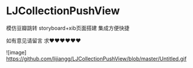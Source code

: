 # LJCollectionPushView

模仿豆瓣跳转  storyboard+xib页面搭建  集成方便快捷  

如有意见请留言 求❤️❤️❤️❤️❤️❤️

![image] https://github.com/lijiangg/LJCollectionPushView/blob/master/Untitled.gif
